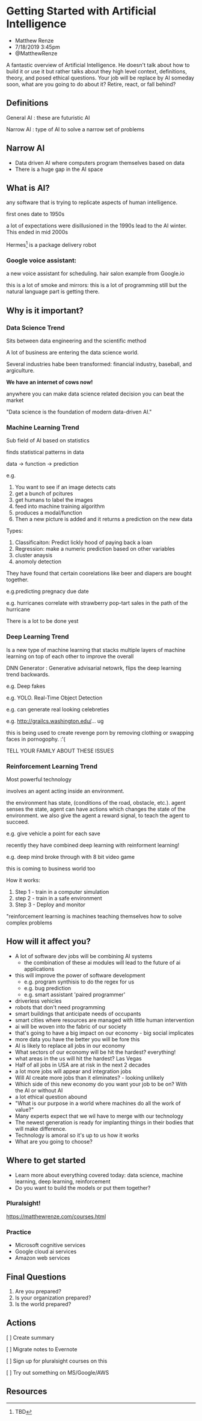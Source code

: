 # Getting Started with Artificial Intelligence

* Matthew Renze
* 7/18/2019 3:45pm
* @MatthewRenze

<!-- Summary: -->
A fantastic overview of Artificial Intelligence. He doesn't talk about how to build it or use it but rather talks about they high level context, definitions, theory, and posed ethical questions. Your job will be replace by AI someday soon, what are you going to do about it? Retire, react, or fall behind?

## Definitions
General AI
: these are futuristic AI

Narrow AI
: type of AI to solve a narrow set of problems

## Narrow AI 
* Data driven AI where computers program themselves based on data
* There is a huge gap in the AI space

## What is AI?
any software that is trying to replicate aspects of human intelligence.

first ones date to 1950s

a lot of expectations were disillusioned in the 1990s lead to the AI winter. This ended in mid 2000s

Hermes[^1] is a package delivery robot

### Google voice assistant:
a new voice assistant for scheduling. hair salon example from Google.io

this is a lot of smoke and mirrors: this is a lot of programming still but the natural language part is getting there.

## Why is it important?

### Data Science Trend
Sits between data engineering and the scientific method

A lot of business are entering the data science world.

Several industries habe been transformed: financial industry, baseball, and argiculture.

**We have an internet of cows now!**

anywhere you can make data science related decision you can beat the market

"Data science is the foundation of modern data-driven AI."

### Machine Learning Trend
Sub field of AI based on statistics

finds statistical patterns in data

data -> function -> prediction

e.g. 
1. You want to see if an image detects cats
2. get a bunch of pcitures
3. get humans to label the images
4. feed into machine training algorithm
5. produces a modal/function
6. Then a new picture is added and it returns a prediction on the new data

Types:
1. Classificaiton: Predict lickly hood of paying back a loan
1. Regression: make a numeric prediction based on other variables
1. cluster anaysis
1. anomoly detection

They have found that certain coorelations like beer and diapers are bought together.

e.g.predicting pregnacy due date

e.g. hurricanes correlate with strawberry pop-tart sales in the path of the hurricane

There is a lot to be done yest

### Deep Learning Trend
Is a new type of machine learning that stacks multiple layers of machine learning on top of each other to improve the overall

DNN Generator
: Generative advisarial netowrk, flips the deep learning trend backwards.

e.g. Deep fakes

e.g. YOLO. Real-Time Object Detection

e.g. can generate real looking celebreties

e.g. http://grailcs.washington.edu/... ug

this is being used to create revenge porn by removing clothing or swapping faces in pornogophy. :'(

TELL YOUR FAMILY ABOUT THESE ISSUES

### Reinforcement Learning Trend
Most powerful technology

involves an agent acting inside an environment.

the environment has state, (conditions of the road, obstacle, etc.). agent senses the state, agent can have actions which changes the state of the environment. we also give the agent a reward signal, to teach the agent to succeed.

e.g. give vehicle a point for each save 

recently they have combined deep learning with reinforment learning!

e.g. deep mind broke through with 8 bit video game

this is coming to business world too

How it works:
1. Step 1 - train in a computer simulation
1. step 2 - train in a safe environment
1. Step 3 - Deploy and monitor

"reinforcement learning is machines teaching themselves how to solve complex problems

## How will it affect you?

* A lot of software dev jobs will be combining AI systems
    * the combination of these ai modules will lead to the future of ai applications
* this will improve the power of software development
    * e.g. program synthisis to do the regex for us
    * e.g. bug prediction
    * e.g. smart assistant 'paired programmer'
* driverless vehicles
* robots that don't need programming
* smart buildings that anticipate needs of occupants
* smart cities where resources are managed with little human intervention
* ai will be woven into the fabric of our society
* that's going to have a big impact on our economy - big social implicates
* more data you have the better you will be fore this
* AI is likely to replace all jobs in our economy
* What sectors of our economy will be hit the hardest? everything! 
* what areas in the us will hit the hardest? Las Vegas 
* Half of all jobs in USA are at risk in the next 2 decades
* a lot more jobs will appear and integration jobs
* Will AI create more jobs than it eliminates? - looking unlikely
* Which side of this new economy do you want your job to be on? With the AI or without AI
* a lot ethical question abound
* "What is our purpose in a world where machines do all the work of value?"
* Many experts expect that we wil have to merge with our technology
* The newest generation is ready for implanting things in their bodies that will make  difference.
* Technology is amoral so it's up to us how it works
* What are you going to choose?

## Where to get started
* Learn more about everything covered today: data science, machine learning, deep learning, reinforcement
* Do you want to build the models or put them together?

### Pluralsight! 
https://matthewrenze.com/courses.html

### Practice
* Microsoft cognitive services
* Google cloud ai services
* Amazon web services

## Final Questions
1. Are you prepared?
2. Is your organization prepared?
3. Is the world prepared?


## Actions
[ ] Create summary

[ ] Migrate notes to Evernote

[ ] Sign up for pluralsight courses on this

[ ] Try out something on MS/Google/AWS

## Resources

<!-- Footnotes -->
[^1]: TBD

<!-- Markdown Cheatsheet https://www.markdownguide.org/cheat-sheet/ -->